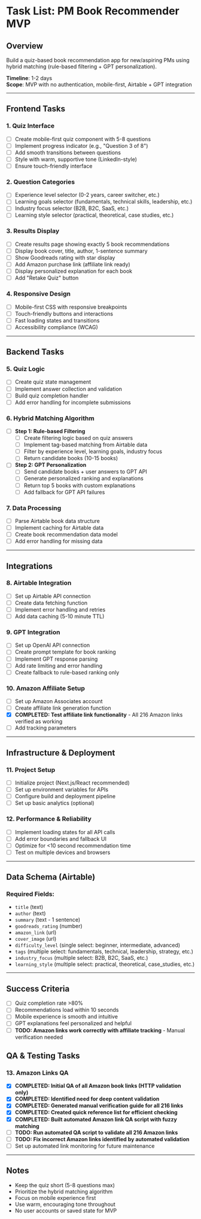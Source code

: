# Task List: PM Book Recommender MVP

## Overview
Build a quiz-based book recommendation app for new/aspiring PMs using hybrid matching (rule-based filtering + GPT personalization).

**Timeline**: 1-2 days  
**Scope**: MVP with no authentication, mobile-first, Airtable + GPT integration

---

## Frontend Tasks

### 1. Quiz Interface
- [ ] Create mobile-first quiz component with 5-8 questions
- [ ] Implement progress indicator (e.g., "Question 3 of 8")
- [ ] Add smooth transitions between questions
- [ ] Style with warm, supportive tone (LinkedIn-style)
- [ ] Ensure touch-friendly interface

### 2. Question Categories
- [ ] Experience level selector (0-2 years, career switcher, etc.)
- [ ] Learning goals selector (fundamentals, technical skills, leadership, etc.)
- [ ] Industry focus selector (B2B, B2C, SaaS, etc.)
- [ ] Learning style selector (practical, theoretical, case studies, etc.)

### 3. Results Display
- [ ] Create results page showing exactly 5 book recommendations
- [ ] Display book cover, title, author, 1-sentence summary
- [ ] Show Goodreads rating with star display
- [ ] Add Amazon purchase link (affiliate link ready)
- [ ] Display personalized explanation for each book
- [ ] Add "Retake Quiz" button

### 4. Responsive Design
- [ ] Mobile-first CSS with responsive breakpoints
- [ ] Touch-friendly buttons and interactions
- [ ] Fast loading states and transitions
- [ ] Accessibility compliance (WCAG)

---

## Backend Tasks

### 5. Quiz Logic
- [ ] Create quiz state management
- [ ] Implement answer collection and validation
- [ ] Build quiz completion handler
- [ ] Add error handling for incomplete submissions

### 6. Hybrid Matching Algorithm
- [ ] **Step 1: Rule-based Filtering**
  - [ ] Create filtering logic based on quiz answers
  - [ ] Implement tag-based matching from Airtable data
  - [ ] Filter by experience level, learning goals, industry focus
  - [ ] Return candidate books (10-15 books)

- [ ] **Step 2: GPT Personalization**
  - [ ] Send candidate books + user answers to GPT API
  - [ ] Generate personalized ranking and explanations
  - [ ] Return top 5 books with custom explanations
  - [ ] Add fallback for GPT API failures

### 7. Data Processing
- [ ] Parse Airtable book data structure
- [ ] Implement caching for Airtable data
- [ ] Create book recommendation data model
- [ ] Add error handling for missing data

---

## Integrations

### 8. Airtable Integration
- [ ] Set up Airtable API connection
- [ ] Create data fetching function
- [ ] Implement error handling and retries
- [ ] Add data caching (5-10 minute TTL)

### 9. GPT Integration
- [ ] Set up OpenAI API connection
- [ ] Create prompt template for book ranking
- [ ] Implement GPT response parsing
- [ ] Add rate limiting and error handling
- [ ] Create fallback to rule-based ranking only

### 10. Amazon Affiliate Setup
- [ ] Set up Amazon Associates account
- [ ] Create affiliate link generation function
- [x] **COMPLETED: Test affiliate link functionality** - All 216 Amazon links verified as working
- [ ] Add tracking parameters

---

## Infrastructure & Deployment

### 11. Project Setup
- [ ] Initialize project (Next.js/React recommended)
- [ ] Set up environment variables for APIs
- [ ] Configure build and deployment pipeline
- [ ] Set up basic analytics (optional)

### 12. Performance & Reliability
- [ ] Implement loading states for all API calls
- [ ] Add error boundaries and fallback UI
- [ ] Optimize for <10 second recommendation time
- [ ] Test on multiple devices and browsers

---

## Data Schema (Airtable)

### Required Fields:
- `title` (text)
- `author` (text)
- `summary` (text - 1 sentence)
- `goodreads_rating` (number)
- `amazon_link` (url)
- `cover_image` (url)
- `difficulty_level` (single select: beginner, intermediate, advanced)
- `tags` (multiple select: fundamentals, technical, leadership, strategy, etc.)
- `industry_focus` (multiple select: B2B, B2C, SaaS, etc.)
- `learning_style` (multiple select: practical, theoretical, case_studies, etc.)

---

## Success Criteria
- [ ] Quiz completion rate >80%
- [ ] Recommendations load within 10 seconds
- [ ] Mobile experience is smooth and intuitive
- [ ] GPT explanations feel personalized and helpful
- [ ] **TODO: Amazon links work correctly with affiliate tracking** - Manual verification needed

## QA & Testing Tasks

### 13. Amazon Links QA
- [x] **COMPLETED: Initial QA of all Amazon book links (HTTP validation only)**
- [x] **COMPLETED: Identified need for deep content validation**
- [x] **COMPLETED: Generated manual verification guide for all 216 links**
- [x] **COMPLETED: Created quick reference list for efficient checking**
- [x] **COMPLETED: Built automated Amazon link QA script with fuzzy matching**
- [ ] **TODO: Run automated QA script to validate all 216 Amazon links**
- [ ] **TODO: Fix incorrect Amazon links identified by automated validation**
- [ ] Set up automated link monitoring for future maintenance

---

## Notes
- Keep the quiz short (5-8 questions max)
- Prioritize the hybrid matching algorithm
- Focus on mobile experience first
- Use warm, encouraging tone throughout
- No user accounts or saved state for MVP 